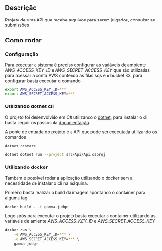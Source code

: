 ## Descrição 

Projeto de uma API que recebe arquivos para serem julgados, consultar as submissões

## Como rodar 

### Configuração 

Para executar o sistema é preciso configurar as variáveis de ambiente *AWS_ACCESS_KEY_ID* e *AWS_SECRET_ACCESS_KEY* que são utilizadas para acessar a conta AWS contendo as filas sqs e o bucket S3, para configurar basta executar o comando

```bash
export AWS_ACCESS_KEY_ID=***
export AWS_SECRET_ACCESS_KEY=***
```

### Utilizando dotnet cli

O projeto foi desenvolvido em C# utilizando o [dotnet](https://dotnet.microsoft.com/en-us/), para instalar o cli basta seguir os passos da [documentação](https://docs.microsoft.com/pt-br/dotnet/core/install/linux-ubuntu). 

A ponte de entrada do projeto é a API que pode ser executada utilizando os comandos

```bash
dotnet restore

dotnet dotnet run --project src/Api/Api.csproj
```

### Utilizando docker

Também é possível rodar a aplicação utilizando o docker sem a necessidade de instalar o cli na máquina.

Primeiro basta realizar o build da imagem apontando o container para alguma tag 

```bash
docker build . -t gamma-judge
```

Logo após para executar o projeto basta executar o container utilizando as variáveis de amiente *AWS_ACCESS_KEY_ID* e *AWS_SECRET_ACCESS_KEY*

```bash
docker run \
    -e AWS_ACCESS_KEY_ID=*** \
    -e AWS_SECRET_ACCESS_KEY=*** \
    gamma-judge
```